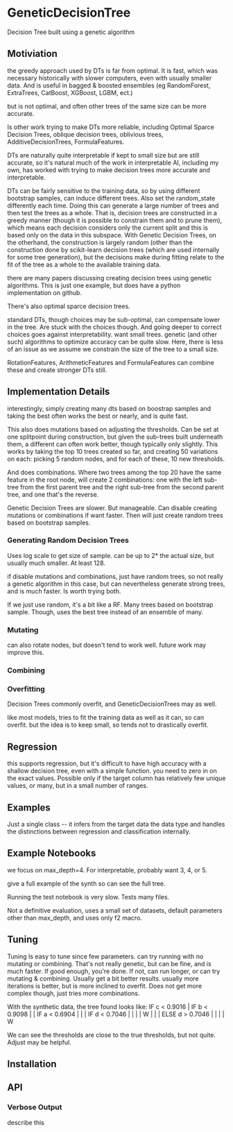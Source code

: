 # GeneticDecisionTree
Decision Tree built using a genetic algorithm

## Motiviation

the greedy approach used by DTs is far from optimal. It is fast, which was necessary historically with slower computers, even with usually smaller data. And is useful in bagged & boosted ensembles (eg RandomForest, ExtraTrees, CatBoost, XGBoost, LGBM, ect.)

but is not optimal, and often other trees of the same size can be more accurate.

Is other work trying to make DTs more reliable, including Optimal Sparce Decision Trees, oblique decision trees, oblivious trees, AdditiveDecisionTrees, FormulaFeatures. 

DTs are naturally quite interpretable if kept to small size but are still accurate, so it's natural much of the work in interpretable AI, including my own, has worked with trying to make decision trees more accurate and interpretable. 

DTs can be fairly sensitive to the training data, so by using different bootstrap samples, can induce different trees. Also set the random_state differently each time. Doing this can generate a large number of trees and then test the trees as a whole. That is, decision trees are constructed in a greedy manner (though it is possible to constrain them and to prune them), which means each decision considers only the current split and this is based only on the data in this subspace. With Genetic Decision Trees, on the otherhand, the construction is largely random (other than the construction done by scikit-learn decision trees (which are used internally for some tree generation), but the decisions make during fitting relate to the fit of the tree as a whole to the available training data.

there are many papers discussing creating decision trees using genetic algorithms. This is just one example, but does have a python implementation on github.

There's also optimal sparce decision trees.

standard DTs, though choices may be sub-optimal, can compensate lower in the tree. Are stuck with the choices though. And going deeper to correct choices goes against interpretability. want small trees. 
genetic (and other such) algorithms to optimize accuracy can be quite slow. Here, there is less of an issue as we assume we constrain the size of the tree to a small size. 

RotationFeatures, ArithmeticFeatures and FormulaFeatures
can combine these and create stronger DTs still. 


## Implementation Details
interestingly, simply creating many dts based on boostrap samples and taking the best often works the best or nearly, and is quite fast.

This also does mutations based on adjusting the thresholds. Can be set at one splitpoint during construction, but given the sub-trees built underneath them, a different can often work better, though typically only slightly. This works by taking the top 10 trees created so far, and creating 50 variations on each: picking 5 random nodes, and for each of these, 10 new thresholds.

And does combinations. Where two trees among the top 20 have the same feature in the root node, will create 2 combinations: one with the left sub-tree from the first parent tree and the right sub-tree from the second parent tree, and one that's the reverse. 

Genetic Decision Trees are slower. But manageable. Can disable creating mutations or combinations if want faster. Then will just create random trees based on bootstrap samples.

### Generating Random Decision Trees
Uses log scale to get size of sample. can be up to 2* the actual size, but usually much smaller. At least 128.

if disable mutations and combinations, just have random trees, so not really a genetic algorithm in this case, but can nevertheless generate strong trees, and is much faster. Is worth trying both. 

If we just use random, it's a bit like a RF. Many trees based on bootstrap sample. Though, uses the best tree instead of an ensemble of many. 


### Mutating
can also rotate nodes, but doesn't tend to work well. future work may improve this. 

### Combining

### Overfitting
Decision Trees commonly overfit, and GeneticDecisionTrees may as well. 

like most models, tries to fit the training data as well as it can, so can overfit. but the idea is to keep small, so tends not to drastically overfit. 

## Regression

this supports regression, but it's difficult to have high accuracy with a shallow decision tree, even with a simple function. you need to zero in on the exact values. Possible only if the target column has relatively few unique values, or many, but in a small number of ranges. 


## Examples

Just a single class -- it infers from the target data the data type and handles the distinctions between regression and classification internally. 

## Example Notebooks

we focus on max_depth=4. For interpretable, probably want 3, 4, or 5.

give a full example of the synth so can see the full tree. 


Running the test notebook is very slow. Tests many files.

Not a definitive evaluation, uses a small set of datasets, default parameters other than max_depth, and uses only f2 macro. 

## Tuning
Tuning
Is easy to tune since few parameters.
can try running with no mutating or combining. That's not really genetic, but can be fine, and is much faster. If good enough, you're done. If not, can run longer, or can try mutating & combining. Usually get a bit better results.
usually more iterations is better, but is more inclined to overfit. Does not get more complex though, just tries more combinations. 

With the synthetic data, the tree found looks like:
IF c < 0.9016
| IF b < 0.9098
| | IF a < 0.6904
| | | IF d < 0.7046
| | | | W
| | | ELSE d > 0.7046
| | | | W

We can see the thresholds are close to the true thresholds, but not quite. Adjust may be helpful.

## Installation


## API


### Verbose Output
describe this



